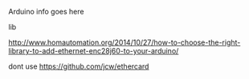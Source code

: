 Arduino info goes here

lib

http://www.homautomation.org/2014/10/27/how-to-choose-the-right-library-to-add-ethernet-enc28j60-to-your-arduino/

dont use https://github.com/jcw/ethercard
